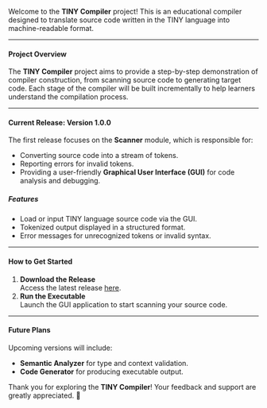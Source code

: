 Welcome to the **TINY Compiler** project! This is an educational compiler designed to translate source code written in the TINY language into machine-readable format.  

---

#### **Project Overview**  
The **TINY Compiler** project aims to provide a step-by-step demonstration of compiler construction, from scanning source code to generating target code. Each stage of the compiler will be built incrementally to help learners understand the compilation process.  

---

#### **Current Release: Version 1.0.0**  
The first release focuses on the **Scanner** module, which is responsible for:  
- Converting source code into a stream of tokens.  
- Reporting errors for invalid tokens.  
- Providing a user-friendly **Graphical User Interface (GUI)** for code analysis and debugging.  

##### Features  
- Load or input TINY language source code via the GUI.  
- Tokenized output displayed in a structured format.  
- Error messages for unrecognized tokens or invalid syntax.  

---

#### **How to Get Started**  
1. **Download the Release**  
   Access the latest release [here](https://github.com/ENGaliyasser/TINY-Compiler/releases/tag/v1.0.0).  
2. **Run the Executable**  
   Launch the GUI application to start scanning your source code.  

---

#### **Future Plans**  
Upcoming versions will include:  
- **Semantic Analyzer** for type and context validation.  
- **Code Generator** for producing executable output.  

Thank you for exploring the **TINY Compiler**! Your feedback and support are greatly appreciated. 🚀
